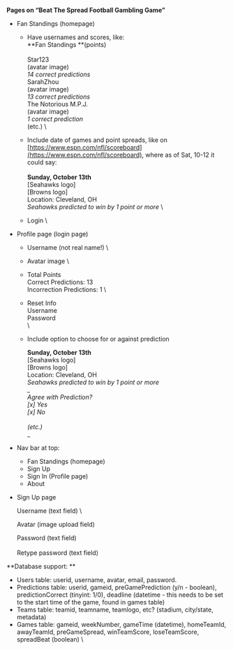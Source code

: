 **Pages on “Beat The Spread Football Gambling Game”**


*   Fan Standings (homepage) 
    *   Have usernames and scores, like: \
**Fan Standings **(points) \
 \
Star123 \
(avatar image) \
_14 correct predictions_ \
SarahZhou \
(avatar image) \
_13 correct predictions_ \
The Notorious M.P.J. \
(avatar image) \
_1 correct prediction_ \
(etc.) \

    *   Include date of games and point spreads, like on [https://www.espn.com/nfl/scoreboard](https://www.espn.com/nfl/scoreboard), where as of Sat, 10-12 it could say: \
 \
**Sunday, October 13th** \
[Seahawks logo] \
[Browns logo] \
Location: Cleveland, OH \
_Seahawks predicted to win by 1 point or more_ \

    *   Login \

*   Profile page (login page)
    *   Username (not real name!) \

    *   Avatar image \

    *   Total Points \
Correct Predictions: 13 \
Incorrection Predictions: 1 \

    *   Reset Info \
Username \
Password \
 \

    *   Include option to choose for or against prediction

        **Sunday, October 13th** \
[Seahawks logo] \
[Browns logo] \
Location: Cleveland, OH \
_Seahawks predicted to win by 1 point or more \
_ \
Agree with Prediction? \
[x] Yes \
[x] No \
 \
(etc.)_ \
_

*   Nav bar at top:
    *   Fan Standings (homepage)
    *   Sign Up
    *   Sign In (Profile page)
    *   About
*   Sign Up page

	Username (text field) \
	

	Avatar (image upload field)

	

	Password (text field) \
 \
	Retype password (text field)

**Database support: **



*   Users table: userid, username, avatar, email, password.
*   Predictions table: userid, gameid, preGamePrediction (y/n - boolean), predictionCorrect (tinyint: 1/0), deadline (datetime - this needs to be set to the start time of the game, found in games table)
*   Teams table: teamid, teamname, teamlogo, etc? (stadium, city/state, metadata)
*   Games table: gameid, weekNumber, gameTime (datetime), homeTeamId, awayTeamId, preGameSpread, winTeamScore, loseTeamScore, spreadBeat (boolean) \
